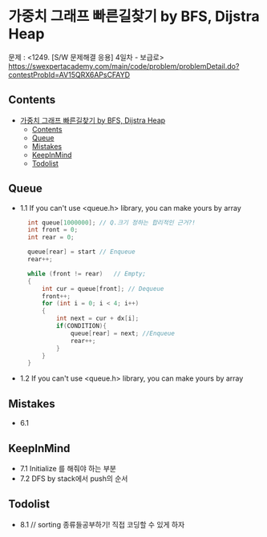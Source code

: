 # 가중치 그래프 빠른길찾기 by BFS, Dijstra Heap

문제 : <1249. [S/W 문제해결 응용] 4일차 - 보급로> <br/>
<https://swexpertacademy.com/main/code/problem/problemDetail.do?contestProbId=AV15QRX6APsCFAYD>

## Contents

- [가중치 그래프 빠른길찾기 by BFS, Dijstra Heap](#%ea%b0%80%ec%a4%91%ec%b9%98-%ea%b7%b8%eb%9e%98%ed%94%84-%eb%b9%a0%eb%a5%b8%ea%b8%b8%ec%b0%be%ea%b8%b0-by-bfs-dijstra-heap)
  - [Contents](#contents)
  - [Queue](#queue)
  - [Mistakes](#mistakes)
  - [KeepInMind](#keepinmind)
  - [Todolist](#todolist)

## Queue

- 1.1 If you can't use <queue.h> library, you can make yours by array

  ```C++
    int queue[1000000]; // Q.크기 정하는 합리적인 근거?!
    int front = 0;
    int rear = 0;

    queue[rear] = start // Enqueue
    rear++;

    while (front != rear)   // Empty;
    {
        int cur = queue[front]; // Dequeue
        front++;
        for (int i = 0; i < 4; i++)
        {
            int next = cur + dx[i];
            if(CONDITION){
                queue[rear] = next; //Enqueue
                rear++;
            }
        }
    }
  ```

- 1.2 If you can't use <queue.h> library, you can make yours by array

## Mistakes

- 6.1

## KeepInMind

- 7.1 Initialize 를 해줘야 하는 부분
- 7.2 DFS by stack에서 push의 순서

## Todolist

- 8.1 // sorting 종류들공부하기! 직접 코딩할 수 있게 하자
